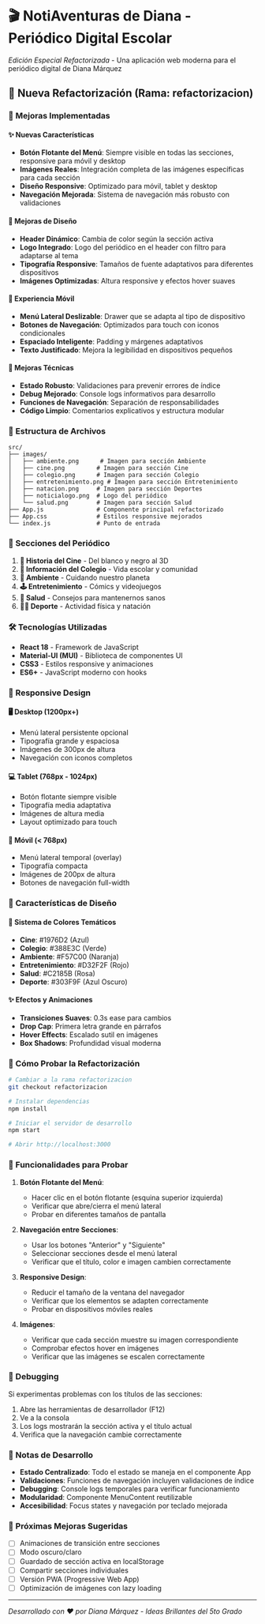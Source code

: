 # 🎬 NotiAventuras de Diana - Periódico Digital Escolar

*Edición Especial Refactorizada* - Una aplicación web moderna para el periódico digital de Diana Márquez

## 🌟 Nueva Refactorización (Rama: refactorizacion)

### 🚀 Mejoras Implementadas

#### ✨ Nuevas Características
- **Botón Flotante del Menú**: Siempre visible en todas las secciones, responsive para móvil y desktop
- **Imágenes Reales**: Integración completa de las imágenes específicas para cada sección
- **Diseño Responsive**: Optimizado para móvil, tablet y desktop
- **Navegación Mejorada**: Sistema de navegación más robusto con validaciones

#### 🎨 Mejoras de Diseño
- **Header Dinámico**: Cambia de color según la sección activa
- **Logo Integrado**: Logo del periódico en el header con filtro para adaptarse al tema
- **Tipografía Responsive**: Tamaños de fuente adaptativos para diferentes dispositivos
- **Imágenes Optimizadas**: Altura responsive y efectos hover suaves

#### 📱 Experiencia Móvil
- **Menú Lateral Deslizable**: Drawer que se adapta al tipo de dispositivo
- **Botones de Navegación**: Optimizados para touch con iconos condicionales
- **Espaciado Inteligente**: Padding y márgenes adaptativos
- **Texto Justificado**: Mejora la legibilidad en dispositivos pequeños

#### 🔧 Mejoras Técnicas
- **Estado Robusto**: Validaciones para prevenir errores de índice
- **Debug Mejorado**: Console logs informativos para desarrollo
- **Funciones de Navegación**: Separación de responsabilidades
- **Código Limpio**: Comentarios explicativos y estructura modular

### 📂 Estructura de Archivos

```
src/
├── images/
│   ├── ambiente.png      # Imagen para sección Ambiente
│   ├── cine.png         # Imagen para sección Cine
│   ├── colegio.png      # Imagen para sección Colegio
│   ├── entretenimiento.png # Imagen para sección Entretenimiento
│   ├── natacion.png     # Imagen para sección Deportes
│   ├── noticialogo.png  # Logo del periódico
│   └── salud.png        # Imagen para sección Salud
├── App.js               # Componente principal refactorizado
├── App.css              # Estilos responsive mejorados
└── index.js             # Punto de entrada
```

### 🎯 Secciones del Periódico

1. **🎥 Historia del Cine** - Del blanco y negro al 3D
2. **🏫 Información del Colegio** - Vida escolar y comunidad
3. **🌱 Ambiente** - Cuidando nuestro planeta
4. **🕹️ Entretenimiento** - Cómics y videojuegos
5. **🍓 Salud** - Consejos para mantenernos sanos
6. **🏊‍♀️ Deporte** - Actividad física y natación

### 🛠️ Tecnologías Utilizadas

- **React 18** - Framework de JavaScript
- **Material-UI (MUI)** - Biblioteca de componentes UI
- **CSS3** - Estilos responsive y animaciones
- **ES6+** - JavaScript moderno con hooks

### 📱 Responsive Design

#### 🖥️ Desktop (1200px+)
- Menú lateral persistente opcional
- Tipografía grande y espaciosa
- Imágenes de 300px de altura
- Navegación con iconos completos

#### 💻 Tablet (768px - 1024px)
- Botón flotante siempre visible
- Tipografía media adaptativa
- Imágenes de altura media
- Layout optimizado para touch

#### 📱 Móvil (< 768px)
- Menú lateral temporal (overlay)
- Tipografía compacta
- Imágenes de 200px de altura
- Botones de navegación full-width

### 🎨 Características de Diseño

#### 🌈 Sistema de Colores Temáticos
- **Cine**: #1976D2 (Azul)
- **Colegio**: #388E3C (Verde)
- **Ambiente**: #F57C00 (Naranja)
- **Entretenimiento**: #D32F2F (Rojo)
- **Salud**: #C2185B (Rosa)
- **Deporte**: #303F9F (Azul Oscuro)

#### ✨ Efectos y Animaciones
- **Transiciones Suaves**: 0.3s ease para cambios
- **Drop Cap**: Primera letra grande en párrafos
- **Hover Effects**: Escalado sutil en imágenes
- **Box Shadows**: Profundidad visual moderna

### 🚀 Cómo Probar la Refactorización

```bash
# Cambiar a la rama refactorizacion
git checkout refactorizacion

# Instalar dependencias
npm install

# Iniciar el servidor de desarrollo
npm start

# Abrir http://localhost:3000
```

### 🧪 Funcionalidades para Probar

1. **Botón Flotante del Menú**:
   - Hacer clic en el botón flotante (esquina superior izquierda)
   - Verificar que abre/cierra el menú lateral
   - Probar en diferentes tamaños de pantalla

2. **Navegación entre Secciones**:
   - Usar los botones "Anterior" y "Siguiente"
   - Seleccionar secciones desde el menú lateral
   - Verificar que el título, color e imagen cambien correctamente

3. **Responsive Design**:
   - Reducir el tamaño de la ventana del navegador
   - Verificar que los elementos se adapten correctamente
   - Probar en dispositivos móviles reales

4. **Imágenes**:
   - Verificar que cada sección muestre su imagen correspondiente
   - Comprobar efectos hover en imágenes
   - Verificar que las imágenes se escalen correctamente

### 🐛 Debugging

Si experimentas problemas con los títulos de las secciones:
1. Abre las herramientas de desarrollador (F12)
2. Ve a la consola
3. Los logs mostrarán la sección activa y el título actual
4. Verifica que la navegación cambie correctamente

### 📝 Notas de Desarrollo

- **Estado Centralizado**: Todo el estado se maneja en el componente App
- **Validaciones**: Funciones de navegación incluyen validaciones de índice
- **Debugging**: Console logs temporales para verificar funcionamiento
- **Modularidad**: Componente MenuContent reutilizable
- **Accesibilidad**: Focus states y navegación por teclado mejorada

### 🎯 Próximas Mejoras Sugeridas

- [ ] Animaciones de transición entre secciones
- [ ] Modo oscuro/claro
- [ ] Guardado de sección activa en localStorage
- [ ] Compartir secciones individuales
- [ ] Versión PWA (Progressive Web App)
- [ ] Optimización de imágenes con lazy loading

---

*Desarrollado con ❤️ por Diana Márquez - Ideas Brillantes del 5to Grado*
